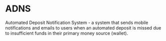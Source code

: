 # ADNS
Automated Deposit Notification System - a system that sends mobile notifications and emails to users when an automated deposit is missed due to insufficient funds in their primary money source (wallet).
